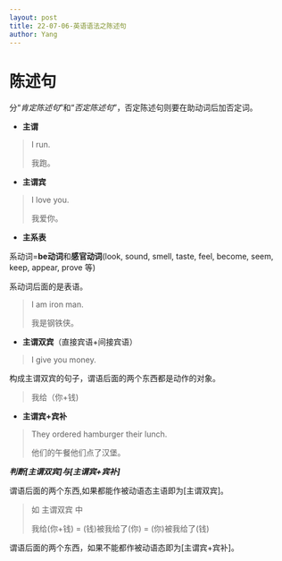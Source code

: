 ```yaml
---
layout: post
title: 22-07-06-英语语法之陈述句
author: Yang
---
```


# 陈述句
分“*肯定陈述句*”和“*否定陈述句*”，否定陈述句则要在助动词后加否定词。

- **主谓**

> I run.
>
>我跑。


- **主谓宾**

> I love you.
>
>我爱你。


- **主系表**

系动词=**be动词**和**感官动词**(look, sound, smell, taste, feel, become, seem, keep, appear, prove 等)

系动词后面的是表语。
> I am iron man.
>
>我是钢铁侠。


- **主谓双宾**（直接宾语+间接宾语）

> I give you money.

构成主谓双宾的句子，谓语后面的两个东西都是动作的对象。
> 我给（你+钱)

- **主谓宾+宾补**

> They ordered hamburger their lunch.
>
>他们的午餐他们点了汉堡。

***判断[主谓双宾]与[主谓宾+宾补]***

谓语后面的两个东西,如果都能作被动语态主语即为[主谓双宾]。
> 如 主谓双宾 中
>
> 我给(你+钱) = (钱)被我给了(你) = (你)被我给了(钱)

谓语后面的两个东西，如果不能都作被动语态即为[主谓宾+宾补]。
